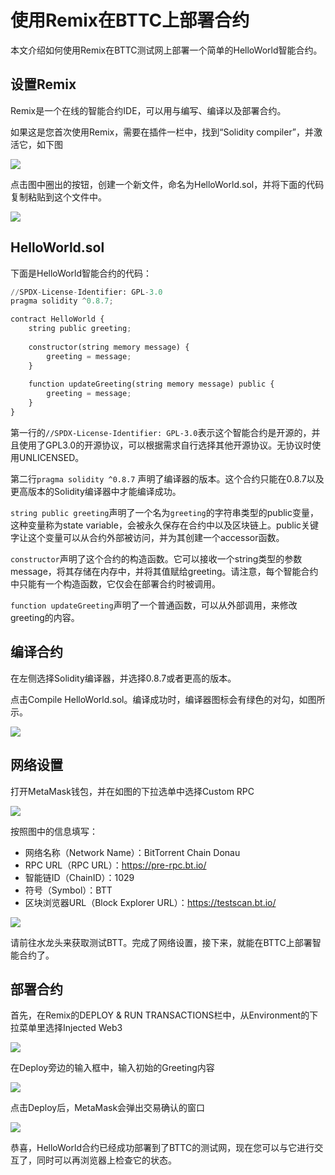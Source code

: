 # 使用Remix在BTTC上部署合约
本文介绍如何使用Remix在BTTC测试网上部署一个简单的HelloWorld智能合约。

## 设置Remix
Remix是一个在线的智能合约IDE，可以用与编写、编译以及部署合约。

如果这是您首次使用Remix，需要在插件一栏中，找到“Solidity compiler”，并激活它，如下图

![](../../static/img/contract_remix_1.png)

点击图中圈出的按钮，创建一个新文件，命名为HelloWorld.sol，并将下面的代码复制粘贴到这个文件中。

![](../../static/img/contract_remix_2.png)

## HelloWorld.sol
下面是HelloWorld智能合约的代码：
```python 
//SPDX-License-Identifier: GPL-3.0
pragma solidity ^0.8.7;

contract HelloWorld {
    string public greeting;
    
    constructor(string memory message) {
        greeting = message;
    }
    
    function updateGreeting(string memory message) public {
        greeting = message;
    }
}
```

第一行的`//SPDX-License-Identifier: GPL-3.0`表示这个智能合约是开源的，并且使用了GPL3.0的开源协议，可以根据需求自行选择其他开源协议。无协议时使用UNLICENSED。

第二行`pragma solidity ^0.8.7` 声明了编译器的版本。这个合约只能在0.8.7以及更高版本的Solidity编译器中才能编译成功。

`string public greeting`声明了一个名为`greeting`的字符串类型的public变量，这种变量称为state variable，会被永久保存在合约中以及区块链上。public关键字让这个变量可以从合约外部被访问，并为其创建一个accessor函数。

`constructor`声明了这个合约的构造函数。它可以接收一个string类型的参数message，将其存储在内存中，并将其值赋给greeting。请注意，每个智能合约中只能有一个构造函数，它仅会在部署合约时被调用。

`function updateGreeting`声明了一个普通函数，可以从外部调用，来修改greeting的内容。

## 编译合约

在左侧选择Solidity编译器，并选择0.8.7或者更高的版本。

点击Compile HelloWorld.sol。编译成功时，编译器图标会有绿色的对勾，如图所示。

![](../../static/img/contract_remix_3.png)

## 网络设置

打开MetaMask钱包，并在如图的下拉选单中选择Custom RPC

![](../../static/img/contract_remix_4.png)

按照图中的信息填写：

* 网络名称（Network Name）：BitTorrent Chain Donau
* RPC URL（RPC URL）：https://pre-rpc.bt.io/ 
* 智能链ID（ChainID）：1029
* 符号（Symbol）：BTT
* 区块浏览器URL（Block Explorer URL）：https://testscan.bt.io/

![](../../static/img/contract_remix_5.png)

请前往水龙头来获取测试BTT。完成了网络设置，接下来，就能在BTTC上部署智能合约了。

## 部署合约

首先，在Remix的DEPLOY & RUN TRANSACTIONS栏中，从Environment的下拉菜单里选择Injected Web3

![](../../static/img/contract_remix_6.png)

在Deploy旁边的输入框中，输入初始的Greeting内容

![](../../static/img/contract_remix_7.png)

点击Deploy后，MetaMask会弹出交易确认的窗口

![](../../static/img/contract_remix_8.png)

恭喜，HelloWorld合约已经成功部署到了BTTC的测试网，现在您可以与它进行交互了，同时可以再浏览器上检查它的状态。

